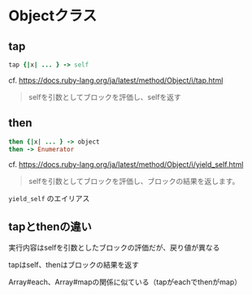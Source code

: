 # Objectクラス
## tap

```ruby
tap {|x| ... } -> self
```
cf. https://docs.ruby-lang.org/ja/latest/method/Object/i/tap.html

> selfを引数としてブロックを評価し、selfを返す

## then

```ruby
then {|x| ... } -> object
then -> Enumerator
```

cf. https://docs.ruby-lang.org/ja/latest/method/Object/i/yield_self.html

> selfを引数としてブロックを評価し、ブロックの結果を返します。

`yield_self` のエイリアス

## tapとthenの違い
実行内容はselfを引数としたブロックの評価だが、戻り値が異なる

tapはself、thenはブロックの結果を返す

Array#each、Array#mapの関係に似ている（tapがeachでthenがmap）


